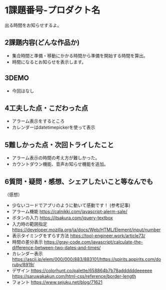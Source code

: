 
#   1課題番号-プロダクト名
出る時間をお知らせするよ。

##  2課題内容(どんな作品か)
-   集合時間と準備・移動にかかる時間から準備を開始する時間を算出。
-   時間になるとお知らせを表示します。

##  3DEMO
-   今回はなし

##  4工夫した点・こだわった点
-   アラーム表示をするところ
-   カレンダーはdatetimepickerを使って表示
    
##  5難しかった点・次回トライしたこと
-   アラーム表示の時間の考え方が難しかった。
-   カウントダウン機能、音声お知らせ機能を追加。

##  6質問・疑問・感想、シェアしたいこと等なんでも
（感想）
-   少ないコードでアプリのように動いて感動です！
(参考記事)
- アラーム機能
https://calnikki.com/javascript-alerm-sale/
- ボタンの入力
https://itsakura.com/jquery-textbox
- 入力時の範囲指定
https://developer.mozilla.org/ja/docs/Web/HTML/Element/input/number
- 表示タイミングをずらす方法
https://tool-engineer.work/article73/
- 時間の差分表示
    https://gray-code.com/javascript/calculate-the-difference-between-two-dates-and-times/
- カレンダー表示
     https://ascii.jp/elem/000/000/883/883101/https://spirits.appirits.com/doruby/8919/
- デザイン
    https://colorhunt.co/palette/658864b7b78addddddeeeeee
    https://saruwakakun.com/html-css/reference/border-length
- フォント
    https://www.sejuku.net/blog/71621